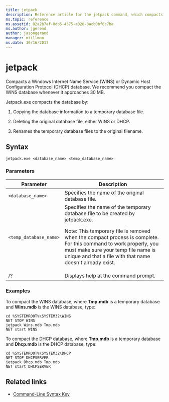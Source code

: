 ```yaml
---
title: jetpack
description: Reference article for the jetpack command, which compacts a Windows Internet Name Service (WINS) or Dynamic Host Configuration Protocol (DHCP) database.
ms.topic: reference
ms.assetid: 82a2b7ef-0db5-4575-a028-8acb0bf6c7ba
ms.author: jgerend
author: jasongerend
manager: mtillman
ms.date: 10/16/2017
---
```


# jetpack



Compacts a Windows Internet Name Service (WINS) or Dynamic Host Configuration Protocol (DHCP) database. We recommend you compact the WINS database whenever it approaches 30 MB.

Jetpack.exe compacts the database by:

1. Copying the database information to a temporary database file.

2. Deleting the original database file, either WINS or DHCP.

3. Renames the temporary database files to the original filename.

## Syntax

```
jetpack.exe <database_name> <temp_database_name>
```

### Parameters

| Parameter | Description |
| ------- | -------- |
| `<database_name>` | Specifies the name of the original database file. |
| `<temp_database_name>` | Specifies the name of the temporary database file to be created by jetpack.exe.<p>Note: This temporary file is removed when the compact process is complete. For this command to work properly, you must make sure your temp file name is unique and that a file with that name doesn't already exist. |
| /? | Displays help at the command prompt. |

### Examples

To compact the WINS database, where **Tmp.mdb** is a temporary database and **Wins.mdb** is the WINS database, type:

```
cd %SYSTEMROOT%\SYSTEM32\WINS
NET STOP WINS
jetpack Wins.mdb Tmp.mdb
NET start WINS
```

To compact the DHCP database, where **Tmp.mdb** is a temporary database and **Dhcp.mdb** is the DHCP database, type:

```
cd %SYSTEMROOT%\SYSTEM32\DHCP
NET STOP DHCPSERVER
jetpack Dhcp.mdb Tmp.mdb
NET start DHCPSERVER
```

## Related links

- [Command-Line Syntax Key](command-line-syntax-key.md)
